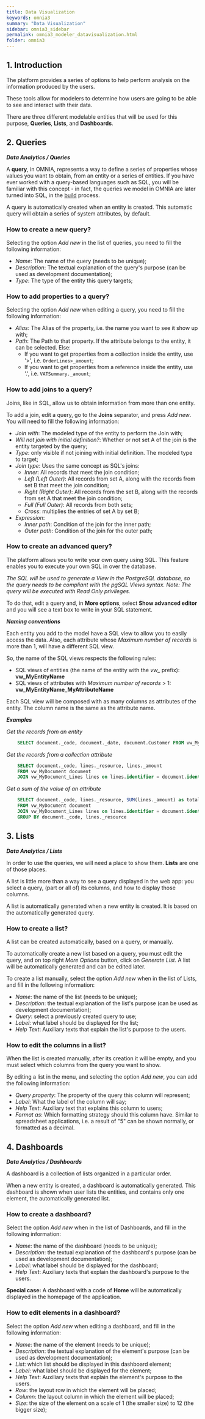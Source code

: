 ```yaml
---
title: Data Visualization
keywords: omnia3
summary: "Data Visualization"
sidebar: omnia3_sidebar
permalink: omnia3_modeler_datavisualization.html
folder: omnia3
---
```



## 1. Introduction

The platform provides a series of options to help perform analysis on the information produced by the users.

These tools allow for modelers to determine how users are going to be able to see and interact with their data.

There are three different modelable entities that will be used for this purpose, **Queries**, **Lists**, and **Dashboards**.

## 2. Queries
__*Data Analytics / Queries*__

A **query**, in OMNIA, represents a way to define a series of properties whose values you want to obtain, from an entity or a series of entities. If you have ever worked with a query-based languages such as SQL, you will be familiar with this concept - in fact, the queries we model in OMNIA are later turned into SQL, in the [build](omnia3_modeler_lifecycle) process.

A query is automatically created when an entity is created. This automatic query will obtain a series of system attributes, by default. 

### How to create a new query?
Selecting the option _Add new_ in the list of queries, you need to fill the following information:
* _Name_: The name of the query (needs to be unique);
* _Description_: The textual explanation of the query's purpose (can be used as development documentation);
* _Type_: The type of the entity this query targets;

### How to add properties to a query?
Selecting the option _Add new_ when editing a query, you need to fill the following information:
* _Alias_: The Alias of the property, i.e. the name you want to see it show up with;
* _Path_: The Path to that property. If the attribute belongs to the entity, it can be selected. Else:
    - If you want to get properties from a collection inside the entity, use '>', i.e. ```OrderLines>_amount```;
    - If you want to get properties from a reference inside the entity, use '.', i.e. ```VATSummary._amount```;

### How to add joins to a query?
Joins, like in SQL, allow us to obtain information from more than one entity. 

To add a join, edit a query, go to the **Joins** separator, and press _Add new_. You will need to fill the following information:
* _Join with_: The modeled type of the entity to perform the Join with;
* _Will not join with initial definition?_: Whether or not set A of the join is the entity targeted by the query;
* _Type_: only visible if not joining with initial definition. The modeled type to target;
* _Join type_: Uses the same concept as SQL's joins:
    - _Inner_: All records that meet the join condition;
    - _Left (Left Outer)_: All records from set A, along with the records from set B that meet the join condition;
    - _Right (Right Outer)_: All records from the set B, along with the records from set A that meet the join condition;
    - _Full (Full Outer)_: All records from both sets;
    - _Cross_: multiplies the entries of set A by set B;
* _Expression_:
    - _Inner path_: Condition of the join for the inner path;
    - _Outer path_: Condition of the join for the outer path;

### How to create an advanced query?
The platform allows you to write your own query using SQL. This feature enables you to execute your own SQL in over the database.

*The SQL will be used to generate a View in the PostgreSQL database, so the query needs to be compliant with the pgSQL Views syntax.
Note: The query will be executed with Read Only privileges.*

To do that, edit a query and, in **More options**, select **Show advanced editor** and you will see a text box to write in your SQL statement.

_**Naming conventions**_

Each entity you add to the model have a SQL view to allow you to easily access the data. Also, each attribute whose *Maximum number of records* is more than 1, will have a different SQL view.

So, the name of the SQL views respects the following rules:
* SQL views of entities (the name of the entity with the *vw_* prefix): **vw_MyEntityName**
* SQL views of attributes with *Maximum number of records* > 1: **vw_MyEntityName_MyAttributeName**

Each SQL view will be composed with as many columns as attributes of the entity. The column name is the same as the attribute name.

_**Examples**_

*Get the records from an entity*
```SQL
    SELECT document._code, document._date, document.Customer FROM vw_MyDocument document
```

*Get the records from a collection attribute*
```SQL
    SELECT document._code, lines._resource, lines._amount 
    FROM vw_MyDocument document
    JOIN vw_MyDocument_Lines lines on lines.identifier = document.identifier
```

*Get a sum of the value of an attribute*
```SQL
    SELECT document._code, lines._resource, SUM(lines._amount) as total 
    FROM vw_MyDocument document
    JOIN vw_MyDocument_Lines lines on lines.identifier = document.identifier
    GROUP BY document._code, lines._resource
```

## 3. Lists
__*Data Analytics / Lists*__

In order to use the queries, we will need a place to show them. **Lists** are one of those places.

A list is little more than a way to see a query displayed in the web app: you select a query, (part or all of) its columns, and how to display those columns.

A list is automatically generated when a new entity is created. It is based on the automatically generated query.

### How to create a list?

A list can be created automatically, based on a query, or manually.

To automatically create a new list based on a query, you must edit the query, and on top right *More Options* button, click on *Generate List*. A list will be automatically generated and can be edited later.

To create a list manually, select the option _Add new_ when in the list of Lists, and fill in the following information:
* _Name_: the name of the list (needs to be unique);
* _Description_: the textual explanation of the list's purpose (can be used as development documentation);
* _Query_: select a previously created query to use;
* _Label_: what label should be displayed for the list;
* _Help Text_: Auxiliary texts that explain the list's purpose to the users.

### How to edit the columns in a list?

When the list is created manually, after its creation it will be empty, and you must select which columns from the query you want to show.

By editing a list in the menu, and selecting the option _Add new_, you can add the following information:
* _Query property_: The property of the query this column will represent;
* _Label_: What the label of the column will say;
* _Help Text_: Auxiliary text that explains this column to users;
* _Format as_: Which formatting strategy should this column have. Similar to spreadsheet applications, i.e. a result of "5" can be shown normally, or formatted as a decimal.

## 4. Dashboards
__*Data Analytics / Dashboards*__

A dashboard is a collection of lists organized in a particular order.

When a new entity is created, a dashboard is automatically generated. This dashboard is shown when user lists the entities, and contains only one element, the automatically generated list.

### How to create a dashboard?

Select the option _Add new_ when in the list of Dashboards, and fill in the following information:
* _Name_: the name of the dashboard (needs to be unique);
* _Description_: the textual explanation of the dashboard's purpose (can be used as development documentation);
* _Label_: what label should be displayed for the dashboard;
* _Help Text_: Auxiliary texts that explain the dashboard's purpose to the users.

**Special case:** A dashboard with a code of **Home** will be automatically displayed in the homepage of the application.

### How to edit elements in a dashboard?

Select the option _Add new_ when editing a dashboard, and fill in the following information:
* _Name_: the name of the element (needs to be unique);
* _Description_: the textual explanation of the element's purpose (can be used as development documentation);
* _List_: which list should be displayed in this dashboard element;
* _Label_: what label should be displayed for the element;
* _Help Text_: Auxiliary texts that explain the element's purpose to the users.
* _Row_: the layout row in which the element will be placed;
* _Column_: the layout column in which the element will be placed;
* _Size_: the size of the element on a scale of 1 (the smaller size) to 12 (the bigger size);

